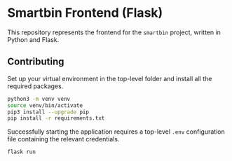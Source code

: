 # Smartbin Frontend (Flask)

This repository represents the frontend for the `smartbin` project, written in Python and Flask.

## Contributing

Set up your virtual environment in the top-level folder and install all the required packages.

```bash
python3 -m venv venv
source venv/bin/activate
pip3 install --upgrade pip
pip install -r requirements.txt
```

Successfully starting the application requires a top-level `.env` configuration file containing the relevant credentials.

```
flask run
```
